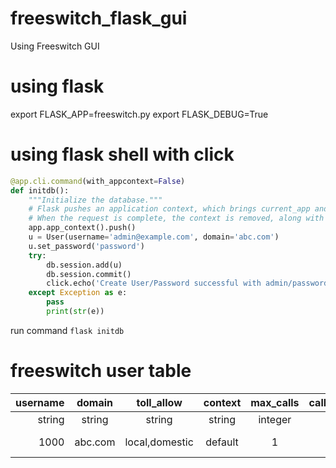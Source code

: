 # freeswitch_flask_gui
Using Freeswitch GUI

# using flask
export FLASK_APP=freeswitch.py
export FLASK_DEBUG=True

# using flask shell with click
``` python
@app.cli.command(with_appcontext=False)
def initdb():
    """Initialize the database."""
    # Flask pushes an application context, which brings current_app and g to life. 
    # When the request is complete, the context is removed, along with these variables
    app.app_context().push()
    u = User(username='admin@example.com', domain='abc.com')
    u.set_password('password')
    try:
        db.session.add(u)
        db.session.commit()
        click.echo('Create User/Password successful with admin/password')
    except Exception as e:
        pass
        print(str(e))
```
run command `flask initdb`

# freeswitch user table
| username | domain | toll_allow   | context | max_calls | caller_number | outbound_caller_number | caller_name | outbound_caller_name |
|---------:|:------:|:------------:|:-------:|:---------:|:-------------:|:----------------------:|:-----------:|--------------------:|
| string   | string | string       | string  | integer   | integer       | integer                | string      | string              |
| 1000     | abc.com|local,domestic|default  | 1         | 1000          | 0966734472             | Do Nguyen Ha| Do Nguyen Ha        |
